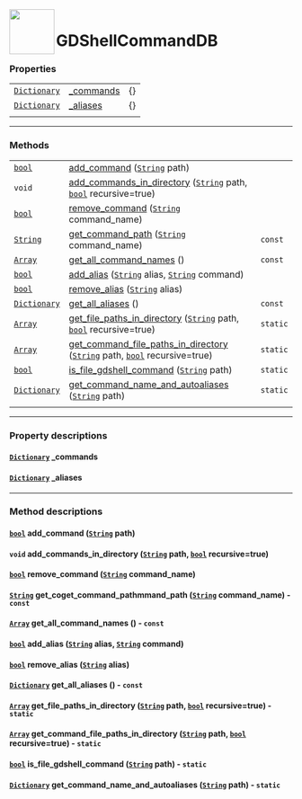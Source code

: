 [link_bool]: https://docs.godotengine.org/en/latest/classes/class_bool.html
[link_string]: https://docs.godotengine.org/en/latest/classes/class_string.html
[link_array]: https://docs.godotengine.org/en/stable/classes/class_array.html
[link_dictionary]: https://docs.godotengine.org/en/latest/classes/class_dictionary.html

<a href="https://github.com/Kubulambula/Godot-GDShell">
  <img src="../assets/logo.png" align="left" width="80" height="80">
</a>

# GDShellCommandDB


### Properties

| | | |
| --- | --- | --- |
| [`Dictionary`][link_dictionary]  | [\_commands](#dictionary-_commands)  | {} |
| [`Dictionary`][link_dictionary]  | [\_aliases](#dictionary-_aliases)  | {} |
| | | |


---


### Methods
| | | |
| --- | --- | --- |
| [`bool`][link_bool] | [add_command](#add_command) ([`String`][link_string] path) | |
| `void` | [add_commands_in_directory](#add_commands_in_directory) ([`String`][link_string] path, [`bool`][link_bool] recursive=true) | |
| [`bool`][link_bool] | [remove_command](#remove_command) ([`String`][link_string] command_name) | |
| [`String`][link_string] | [get_command_path](#get_command_path) ([`String`][link_string] command_name) | `const` |
| [`Array`][link_array] | [get_all_command_names](#get_all_command_names) () | `const` |
| [`bool`][link_bool] | [add_alias](#add_alias) ([`String`][link_string] alias, [`String`][link_string] command) | |
| [`bool`][link_bool] | [remove_alias](#remove_alias) ([`String`][link_string] alias) | |
| [`Dictionary`][link_dictionary] | [get_all_aliases](#get_all_aliases) () | `const` |
| [`Array`][link_array] | [get_file_paths_in_directory](#get_file_paths_in_directory) ([`String`][link_string] path, [`bool`][link_bool] recursive=true) | `static` |
| [`Array`][link_array] | [get_command_file_paths_in_directory](#get_command_file_paths_in_directory) ([`String`][link_string] path, [`bool`][link_bool] recursive=true) | `static` |
| [`bool`][link_bool] | [is_file_gdshell_command](#is_file_gdshell_command) ([`String`][link_string] path) | `static` |
| [`Dictionary`][link_dictionary] | [get_command_name_and_autoaliases](#get_command_name_and_autoaliases) ([`String`][link_string] path) | `static` |
| | | |


---


### Property descriptions

#### [`Dictionary`][link_dictionary] \_commands

#### [`Dictionary`][link_dictionary] \_aliases


---


### Method descriptions

<span id="add_command"><span>
#### [`bool`][link_bool] add_command ([`String`][link_string] path)

<span id="add_commands_in_directory"><span>
#### `void` add_commands_in_directory ([`String`][link_string] path, [`bool`][link_bool] recursive=true)

<span id="remove_command"><span>
#### [`bool`][link_bool] remove_command ([`String`][link_string] command_name)

<span id="get_command_path"><span>
#### [`String`][link_string] get_coget_command_pathmmand_path ([`String`][link_string] command_name) - `const`

<span id="get_all_command_names"><span>
#### [`Array`][link_array] get_all_command_names () - `const`

<span id="add_alias"><span>
#### [`bool`][link_bool] add_alias ([`String`][link_string] alias, [`String`][link_string] command)

<span id="remove_alias"><span>
#### [`bool`][link_bool] remove_alias ([`String`][link_string] alias)

<span id="get_all_aliases"><span>
#### [`Dictionary`][link_dictionary] get_all_aliases () - `const`

<span id="get_file_paths_in_directory"><span>
#### [`Array`][link_array] get_file_paths_in_directory ([`String`][link_string] path, [`bool`][link_bool] recursive=true) - `static`

<span id="get_command_file_paths_in_directory"><span>
#### [`Array`][link_array] get_command_file_paths_in_directory ([`String`][link_string] path, [`bool`][link_bool] recursive=true) - `static`

<span id="is_file_gdshell_command"><span>
#### [`bool`][link_bool] is_file_gdshell_command ([`String`][link_string] path) - `static`

<span id="get_command_name_and_autoaliases"><span>
#### [`Dictionary`][link_dictionary] get_command_name_and_autoaliases ([`String`][link_string] path) - `static`
